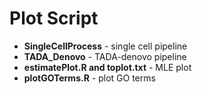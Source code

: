 # Plot Script
- **SingleCellProcess** - single cell pipeline <br>
- **TADA_Denovo** - TADA-denovo pipeline <br>
- **estimatePlot.R and toplot.txt** - MLE plot <br>
- **plotGOTerms.R** - plot GO terms

